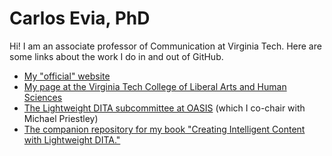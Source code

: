 # Carlos Evia, PhD

Hi! I am an associate professor of Communication at Virginia Tech. Here are some links about the work I do in and out of GitHub.

- [My "official" website](http://carlosevia.com/)
- [My page at the Virginia Tech College of Liberal Arts and Human Sciences](https://liberalarts.vt.edu/departments-and-schools/department-of-communication/faculty/carlos-evia.html)
- [The Lightweight DITA subcommittee at OASIS](https://www.oasis-open.org/committees/tc_home.php?wg_abbrev=dita-lightweight-dita) (which I co-chair with Michael Priestley)
- [The companion repository for my book "Creating Intelligent Content with Lightweight DITA."](https://github.com/carlosevia/lwdita-book)
